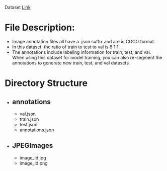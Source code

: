 Dataset [Link]()
# File Description:
- Image annotation files all have a .json suffix and are in COCO format.
- In this dataset, the ratio of train to test to val is 8:1:1.
- The annotations include labeling information for train, test, and val. When using this dataset for model training, you can also re-segment the annotations to generate new train, test, and val datasets.
# Directory Structure
- ## annotations
  - val.json
  - train.json
  - test.json
  - annotations.json
- ## JPEGImages
  - image_id.jpg
  - image_id.png


